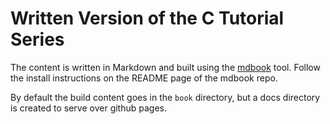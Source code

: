 # Written Version of the C Tutorial Series

The content is written in Markdown and built using the [mdbook](https://github.com/rust-lang/mdBook) tool. Follow the install instructions on the README page of the mdbook repo. 

By default the build content goes in the `book` directory, but a docs directory is created to serve over github pages.
